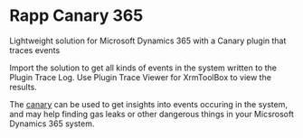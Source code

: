 # Rapp Canary 365
Lightweight solution for Microsoft Dynamics 365 with a Canary plugin that traces events

Import the solution to get all kinds of events in the system written to the Plugin Trace Log.
Use Plugin Trace Viewer for XrmToolBox to view the results.

The [canary](https://en.wiktionary.org/wiki/canary_in_a_coal_mine) can be used to get insights into events occuring in the system, and may help finding gas leaks or other dangerous things in your Micsrosoft Dynamics 365 system.
